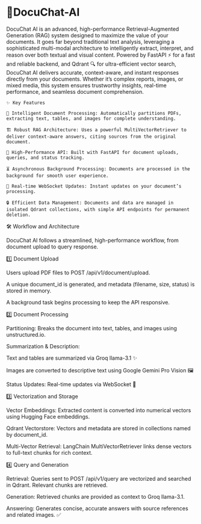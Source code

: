 # 📄DocuChat-AI
DocuChat AI is an advanced, high-performance Retrieval-Augmented Generation (RAG) system designed to maximize the value of your documents. It goes far beyond traditional text analysis, leveraging a sophisticated multi-modal architecture to intelligently extract, interpret, and reason over both textual and visual content. Powered by FastAPI ⚡ for a fast and reliable backend, and Qdrant 🔍 for ultra-efficient vector search, DocuChat AI delivers accurate, context-aware, and instant responses directly from your documents. Whether it’s complex reports, images, or mixed media, this system ensures trustworthy insights, real-time performance, and seamless document comprehension.

```
✨ Key Features

🧠 Intelligent Document Processing: Automatically partitions PDFs, extracting text, tables, and images for complete understanding.

🏗️ Robust RAG Architecture: Uses a powerful MultiVectorRetriever to deliver context-aware answers, citing sources from the original document.

🚀 High-Performance API: Built with FastAPI for document uploads, queries, and status tracking.

⏳ Asynchronous Background Processing: Documents are processed in the background for smooth user experience.

📡 Real-time WebSocket Updates: Instant updates on your document’s processing.

🔒 Efficient Data Management: Documents and data are managed in isolated Qdrant collections, with simple API endpoints for permanent deletion.
```

🛠️ Workflow and Architecture

DocuChat AI follows a streamlined, high-performance workflow, from document upload to query response.

1️⃣ Document Upload

Users upload PDF files to POST /api/v1/document/upload.

A unique document_id is generated, and metadata (filename, size, status) is stored in memory.

A background task begins processing to keep the API responsive.

2️⃣ Document Processing

Partitioning: Breaks the document into text, tables, and images using unstructured.io.

Summarization & Description:

Text and tables are summarized via Groq llama-3.1 ✨

Images are converted to descriptive text using Google Gemini Pro Vision 🖼️

Status Updates: Real-time updates via WebSocket 🔄

3️⃣ Vectorization and Storage

Vector Embeddings: Extracted content is converted into numerical vectors using Hugging Face embeddings.

Qdrant Vectorstore: Vectors and metadata are stored in collections named by document_id.

Multi-Vector Retrieval: LangChain MultiVectorRetriever links dense vectors to full-text chunks for rich context.

4️⃣ Query and Generation

Retrieval: Queries sent to POST /api/v1/query are vectorized and searched in Qdrant. Relevant chunks are retrieved.

Generation: Retrieved chunks are provided as context to Groq llama-3.1.

Answering: Generates concise, accurate answers with source references and related images. ✅

```
